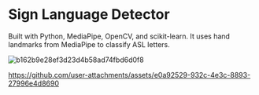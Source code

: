 # Sign Language Detector

Built with Python, MediaPipe, OpenCV, and scikit-learn. It uses hand landmarks from MediaPipe to classify ASL letters.

![b162b9e28ef3d23d4b58ad74fbd6d0f8](https://github.com/user-attachments/assets/8264c09d-47ca-46f3-bbe8-374d4c1dd4b2)

https://github.com/user-attachments/assets/e0a92529-932c-4e3c-8893-27996e4d8690
